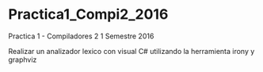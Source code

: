 # Practica1_Compi2_2016
Practica 1 - Compiladores 2 
1 Semestre 2016

Realizar un analizador lexico con visual C# utilizando la herramienta irony y graphviz
